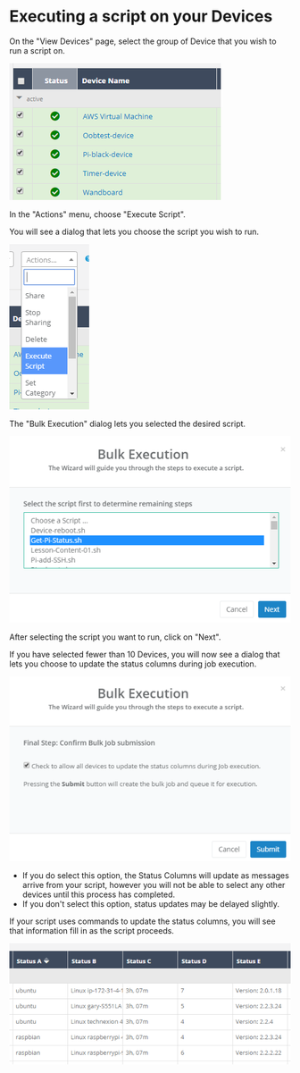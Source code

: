 # Executing a script on your Devices

On the "View Devices" page, select the group of Device that you wish to run a script on.

![](../../.gitbook/assets/image%20%289%29.png)

In the "Actions" menu, choose "Execute Script".  

You will see a dialog that lets you choose the script you wish to run.

![](../../.gitbook/assets/image%20%2878%29.png)

The "Bulk Execution" dialog lets you selected the desired script.  

![](../../.gitbook/assets/image%20%28156%29.png)

After selecting the script you want to run, click on "Next".

If you have selected fewer than 10 Devices, you will now see a dialog that lets you choose to update the status columns during job execution.  

![](../../.gitbook/assets/image%20%28145%29.png)

* If you do select this option, the Status Columns will update as messages arrive from your script, however you will not be able to select any other devices until this process has completed.
* If you don't select this option, status updates may be delayed slightly.

If your script uses commands to update the status columns, you will see that information fill in as the script proceeds.

![](../../.gitbook/assets/image%20%28104%29.png)

